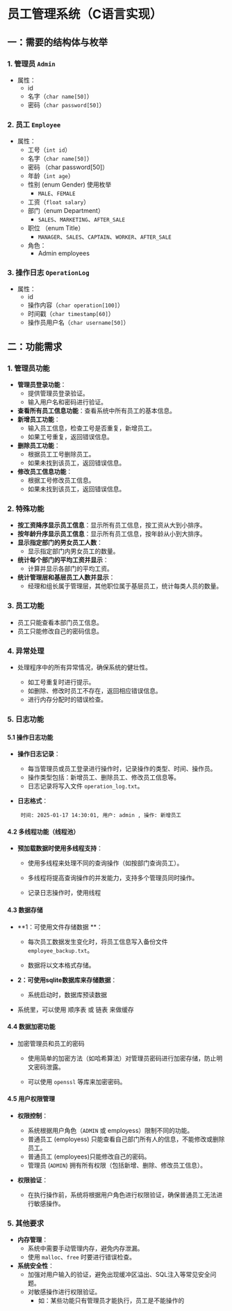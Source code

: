 # 员工管理系统（C语言实现）

## 一：需要的结构体与枚举

### 1. **管理员 `Admin`**

- 属性：
  - id
  - 名字（`char name[50]`）
  - 密码（`char password[50]`）

### 2. **员工 `Employee`**

- 属性：
  - 工号（`int id`）
  - 名字（`char name[50]`）
  - 密码 （char password[50]）
  - 年龄（`int age`）
  - 性别  (enum Gender) 使用枚举
    - `MALE`、`FEMALE`
  - 工资（`float salary`）
  - 部门（enum Department）
    - `SALES`、`MARKETING`、`AFTER_SALE`
  - 职位 （enum Title）
    - `MANAGER`、`SALES`、`CAPTAIN`、`WORKER`、`AFTER_SALE`
  - 角色：
    - Admin   employees

### 3. **操作日志 `OperationLog`**

- 属性：
  - id
  - 操作内容（`char operation[100]`）
  - 时间戳（`char timestamp[60]`）
  - 操作员用户名（`char username[50]`）



## 二：功能需求

### 1. **管理员功能**

- **管理员登录功能**：
  - 提供管理员登录验证。
  - 输入用户名和密码进行验证。
- **查看所有员工信息功能**：查看系统中所有员工的基本信息。
- **新增员工功能**：
  - 输入员工信息，检查工号是否重复，新增员工。
  - 如果工号重复，返回错误信息。
- **删除员工功能**：
  - 根据员工工号删除员工。
  - 如果未找到该员工，返回错误信息。
- **修改员工信息功能**：
  - 根据工号修改员工信息。
  - 如果未找到该员工，返回错误信息。

### 2. **特殊功能**

- **按工资降序显示员工信息**：显示所有员工信息，按工资从大到小排序。
- **按年龄升序显示员工信息**：显示所有员工信息，按年龄从小到大排序。
- **显示指定部门的男女员工人数**：
  - 显示指定部门内男女员工的数量。
- **统计每个部门的平均工资并显示**：
  - 计算并显示各部门的平均工资。
- **统计管理层和基层员工人数并显示**：
  - 经理和组长属于管理层，其他职位属于基层员工，统计每类人员的数量。

### 3. **员工功能**

- 员工只能查看本部门员工信息。
- 员工只能修改自己的密码信息。

### 4. **异常处理**

- 处理程序中的所有异常情况，确保系统的健壮性。

  - 如工号重复时进行提示。
  - 如删除、修改时员工不存在，返回相应错误信息。
  - 进行内存分配时的错误检查。

  

### 5. **日志功能**

#### 5.1 **操作日志功能**

- **操作日志记录**：

  - 每当管理员或员工登录进行操作时，记录操作的类型、时间、操作员。
  - 操作类型包括：新增员工、删除员工、修改员工信息等。
  - 日志记录将写入文件 `operation_log.txt`。

- **日志格式**：

  ```
   时间: 2025-01-17 14:30:01, 用户: admin , 操作: 新增员工
  ```

#### 4.2 **多线程功能（线程池）**

- **预加载数据时使用多线程支持**：

  - 使用多线程来处理不同的查询操作（如按部门查询员工）。
  - 多线程将提高查询操作的并发能力，支持多个管理员同时操作。

  - 记录日志操作时，使用线程

  

#### 4.3 **数据存储**

- **1：可使用文件存储数据 **：

  - 每次员工数据发生变化时，将员工信息写入备份文件 `employee_backup.txt`。

  - 数据将以文本格式存储。

    

- **2：可使用sqlite数据库来存储数据**：

  - 系统启动时，数据库预读数据

    

- 系统里，可以使用 顺序表 或 链表 来做缓存



#### 4.4 **数据加密功能**

- 加密管理员和员工的密码

  - 使用简单的加密方法（如哈希算法）对管理员密码进行加密存储，防止明文密码泄露。

  - 可以使用 `openssl` 等库来加密密码。

    

#### 4.5 **用户权限管理**

- **权限控制**：

  - 系统根据用户角色（`ADMIN` 或 employess）限制不同的功能。
  - 普通员工 (employess) 只能查看自己部门所有人的信息，不能修改或删除员工。
  - 普通员工 (employees)只能修改自己的密码。 
  - 管理员 (`ADMIN`) 拥有所有权限（包括新增、删除、修改员工信息）。

- **权限验证**：

  - 在执行操作前，系统将根据用户角色进行权限验证，确保普通员工无法进行敏感操作。

    

### 5. **其他要求**

- **内存管理**：
  - 系统中需要手动管理内存，避免内存泄漏。
  - 使用 `malloc`、`free` 时要进行错误检查。
- **系统安全性**：
  - 加强对用户输入的验证，避免出现缓冲区溢出、SQL注入等常见安全问题。
  - 对敏感操作进行权限验证。
    - 如：某些功能只有管理员才能执行，员工是不能操作的